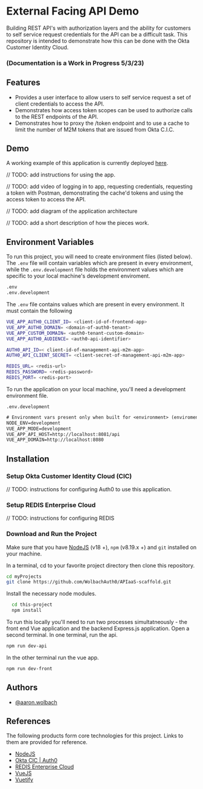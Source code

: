 
# External Facing API Demo

Building REST API's with authorization layers and the ability for customers to self service request credentials for the API can be a difficult task. This repository is intended to demonstrate how this can be done with the Okta Customer Identity Cloud.

### (Documentation is a Work in Progress 5/3/23)


## Features

- Provides a user interface to allow users to self service request a set of client credentials to access the API.
- Demonstrates how access token scopes can be used to authorize calls to the REST endpoints of the API.
- Demonstrates how to proxy the /token endpoint and to use a cache to limit the number of M2M tokens that are issued from Okta C.I.C.



## Demo

A working example of this application is currently deployed [here](https://cic-external-api.herokuapp.com/).

// TODO: add instructions for using the app.

// TODO: add video of logging in to app, requesting credentials, requesting a token with Postman, demonstrating the cache'd tokens and using the access token to access the API.

// TODO: add diagram of the application architecture

// TODO: add a short description of how the pieces work.


## Environment Variables

To run this project, you will need to create environment files (listed below). The `.env` file will contain variables which are present in every environment, while the `.env.development` file holds the environment values which are specific to your local machine's development enviroment. 

```txt
.env
.env.development
```

The `.env` file contains values which are present in every environment. It must contain the following 

```bash
VUE_APP_AUTH0_CLIENT_ID= <client-id-of-frontend-app>
VUE_APP_AUTH0_DOMAIN= <domain-of-auth0-tenant>
VUE_APP_CUSTOM_DOMAIN= <auth0-tenant-custom-domain>
VUE_APP_AUTH0_AUDIENCE= <auth0-api-identifier>

AUTH0_API_ID=< client-id-of-management-api-m2m-app>
AUTH0_API_CLIENT_SECRET= <client-secret-of-management-api-m2m-app>

REDIS_URL= <redis-url>
REDIS_PASSWORD= <redis-password>
REDIS_PORT= <redis-port>
```

To run the application on your local machine, you'll need a development environment file. 

`.env.development`
```txt
# Environment vars present only when built for <environment> (enviroment = development or production)
NODE_ENV=development
VUE_APP_MODE=development
VUE_APP_API_HOST=http://localhost:8081/api
VUE_APP_DOMAIN=http://localhost:8080
```



## Installation

### Setup Okta Customer Identity Cloud (CIC)

// TODO: instructions for configuring Auth0 to use this application.

### Setup REDIS Enterprise Cloud

// TODO: instructions for configuring REDIS

### Download and Run the Project

Make sure that you have [NodeJS](https://nodejs.org/en) (v18 +), `npm` (v8.19.x +) and `git` installed on your machine.

In a terminal, cd to your favorite project directory then clone this repository. 

```bash
cd myProjects
git clone https://github.com/WolbachAuth0/APIaaS-scaffold.git
```

Install the necessary node modules.

```bash
  cd this-project
  npm install
```

To run this locally you'll need to run two processes simultatneously - the front end Vue application and the backend Express.js application. Open a second terminal. In one terminal, run the api. 

```bash
npm run dev-api
```

In the other terminal run the vue app.

```bash
npm run dev-front
```

    
## Authors

- [@aaron.wolbach](https://www.github.com/WolbachAuth0)


## References

The following products form core technologies for this project. Links to them are provided for reference.

- [NodeJS](https://nodejs.org/en)
- [Okta CIC | Auth0](https://auth0.com)
- [REDIS Enterprise Cloud](https://redis.com/try-free/)
- [VueJS](https://vuejs.org/)
- [Vuetify](https://vuetifyjs.com/en/)
